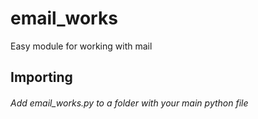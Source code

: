 # email_works
Easy module for working with mail

## Importing
###### Add email_works.py to a folder with your main python file
